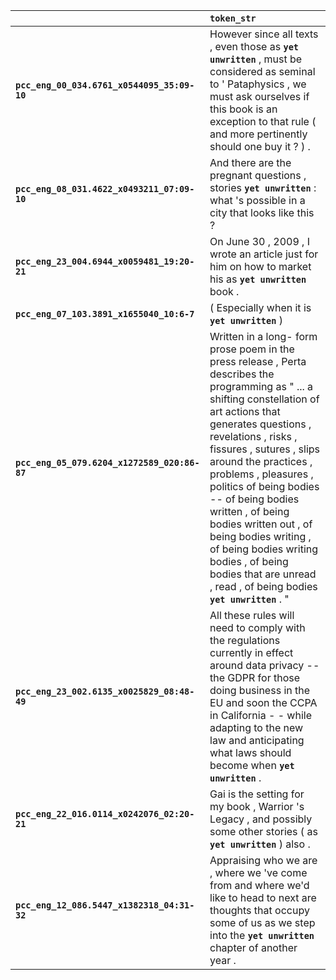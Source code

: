 |                                              | `token_str`                                                                                                                                                                                                                                                                                                                                                                                                                                                                                            |
|:---------------------------------------------|:-------------------------------------------------------------------------------------------------------------------------------------------------------------------------------------------------------------------------------------------------------------------------------------------------------------------------------------------------------------------------------------------------------------------------------------------------------------------------------------------------------|
| **`pcc_eng_00_034.6761_x0544095_35:09-10`**  | However since all texts , even those as __``yet unwritten``__ , must be considered as seminal to ' Pataphysics , we must ask ourselves if this book is an exception to that rule ( and more pertinently should one buy it ? ) .                                                                                                                                                                                                                                                                        |
| **`pcc_eng_08_031.4622_x0493211_07:09-10`**  | And there are the pregnant questions , stories __``yet unwritten``__ : what 's possible in a city that looks like this ?                                                                                                                                                                                                                                                                                                                                                                               |
| **`pcc_eng_23_004.6944_x0059481_19:20-21`**  | On June 30 , 2009 , I wrote an article just for him on how to market his as __``yet unwritten``__ book .                                                                                                                                                                                                                                                                                                                                                                                               |
| **`pcc_eng_07_103.3891_x1655040_10:6-7`**    | ( Especially when it is __``yet unwritten``__ )                                                                                                                                                                                                                                                                                                                                                                                                                                                        |
| **`pcc_eng_05_079.6204_x1272589_020:86-87`** | Written in a long- form prose poem in the press release , Perta describes the programming as " ... a shifting constellation of art actions that generates questions , revelations , risks , fissures , sutures , slips around the practices , problems , pleasures , politics of being bodies -- of being bodies written , of being bodies written out , of being bodies writing , of being bodies writing bodies , of being bodies that are unread , read , of being bodies __``yet unwritten``__ . " |
| **`pcc_eng_23_002.6135_x0025829_08:48-49`**  | All these rules will need to comply with the regulations currently in effect around data privacy -- the GDPR for those doing business in the EU and soon the CCPA in California - - while adapting to the new law and anticipating what laws should become when __``yet unwritten``__ .                                                                                                                                                                                                                |
| **`pcc_eng_22_016.0114_x0242076_02:20-21`**  | Gai is the setting for my book , Warrior 's Legacy , and possibly some other stories ( as __``yet unwritten``__ ) also .                                                                                                                                                                                                                                                                                                                                                                               |
| **`pcc_eng_12_086.5447_x1382318_04:31-32`**  | Appraising who we are , where we 've come from and where we'd like to head to next are thoughts that occupy some of us as we step into the __``yet unwritten``__ chapter of another year .                                                                                                                                                                                                                                                                                                             |